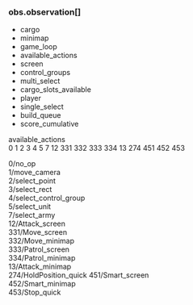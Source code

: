 ### obs.observation[]
* cargo  
* minimap  
* game_loop  
* available_actions  
* screen  
* control_groups  
* multi_select  
* cargo_slots_available  
* player  
* single_select  
* build_queue  
* score_cumulative


available_actions  
0
1
2
3
4
5
7
12
331
332
333
334
13
274
451
452
453

   0/no_op                  
   1/move_camera      
   2/select_point  
   3/select_rect   
   4/select_control_group  
   5/select_unit       
   7/select_army    
  12/Attack_screen  
 331/Move_screen    
 332/Move_minimap    
 333/Patrol_screen  
 334/Patrol_minimap  
  13/Attack_minimap  
 274/HoldPosition_quick
 451/Smart_screen   
 452/Smart_minimap   
 453/Stop_quick   

